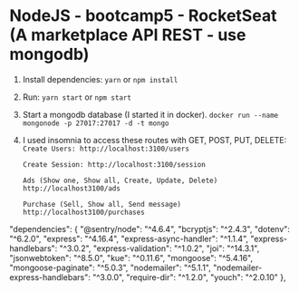 # NodeJS - bootcamp5 - RocketSeat (A marketplace API REST - use mongodb)

1. Install dependencies: `yarn` or `npm install`
2. Run: `yarn start` or `npm start`
3. Start a mongodb database (I started it in docker). `docker run --name mongonode -p 27017:27017 -d -t mongo`
4. I used insomnia to access these routes with GET, POST, PUT, DELETE:
   `Create Users: http://localhost:3100/users`

   `Create Session: http://localhost:3100/session`

   `Ads (Show one, Show all, Create, Update, Delete) http://localhost3100/ads`

   `Purchase (Sell, Show all, Send message) http://localhost3100/purchases`

"dependencies": {
"@sentry/node": "^4.6.4",
"bcryptjs": "^2.4.3",
"dotenv": "^6.2.0",
"express": "^4.16.4",
"express-async-handler": "^1.1.4",
"express-handlebars": "^3.0.2",
"express-validation": "^1.0.2",
"joi": "^14.3.1",
"jsonwebtoken": "^8.5.0",
"kue": "^0.11.6",
"mongoose": "^5.4.16",
"mongoose-paginate": "^5.0.3",
"nodemailer": "^5.1.1",
"nodemailer-express-handlebars": "^3.0.0",
"require-dir": "^1.2.0",
"youch": "^2.0.10"
},
